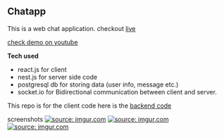 ## Chatapp

This is a web chat application.
checkout [live](https://chatapp3210.netlify.app/)

[check demo on youtube](https://youtu.be/l2lv4xyIlY8)

**Tech used**

- react.js for client
- nest.js for server side code
- postgresql db for storing data (user info, message etc.)
- socket.io for Bidirectional communication between client and server.

This repo is for the client code
here is the [backend code](https://github.com/biki321/chatapp-backend)

screenshots
<a href="https://imgur.com/VGgboLh"><img src="https://i.imgur.com/VGgboLh.png" title="source: imgur.com" /></a>
<a href="https://imgur.com/6lK9v0d"><img src="https://i.imgur.com/6lK9v0d.png" title="source: imgur.com" /></a>
<a href="https://imgur.com/Okana5d"><img src="https://i.imgur.com/Okana5d.png" title="source: imgur.com" /></a>
